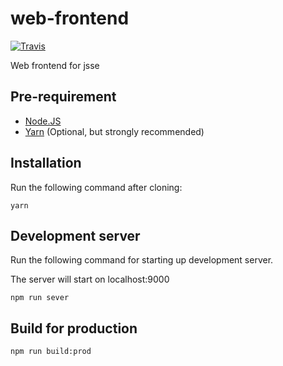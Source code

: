 # web-frontend
[![Travis](https://img.shields.io/travis/jsse-2017-ph23/web-frontend.svg?style=flat-square)](https://travis-ci.org/jsse-2017-ph23/web-frontend)

Web frontend for jsse

## Pre-requirement
 - [Node.JS]
 - [Yarn] (Optional, but strongly recommended)

[Node.JS]: https://nodejs.org/en/download/
[Yarn]: https://yarnpkg.com/

## Installation
Run the following command after cloning: 
```shell
yarn
```

## Development server
Run the following command for starting up development server.

The server will start on localhost:9000
```shell
npm run sever
```

## Build for production
```shell
npm run build:prod
```